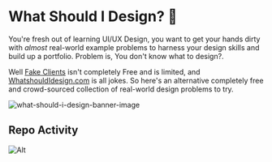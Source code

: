 # What Should I Design? 🎨

You're fresh out of learning UI/UX Design, you want to get your hands dirty with _almost_ real-world example problems to harness your design skills and build up a portfolio. 
Problem is, You don't know what to design?.


Well [Fake Clients](https://fakeclients.com/) isn't completely Free and is limited, and [WhatshouldIdesign.com](http://www.whatshouldidesign.com/) is all jokes. So here's an alternative completely free and crowd-sourced collection of real-world design problems to try.

![what-should-i-design-banner-image]()


## Repo Activity

![Alt](https://repobeats.axiom.co/api/embed/d0f4e2f19ffbbe2f682b66cfac37f24903e1d7fd.svg "Repobeats analytics image")
